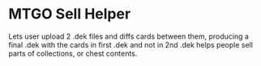 # MTGO Sell Helper

Lets user upload 2 .dek files and diffs cards between them, producing a final .dek with the cards in first .dek and not in 2nd .dek
helps people sell parts of collections, or chest contents.

